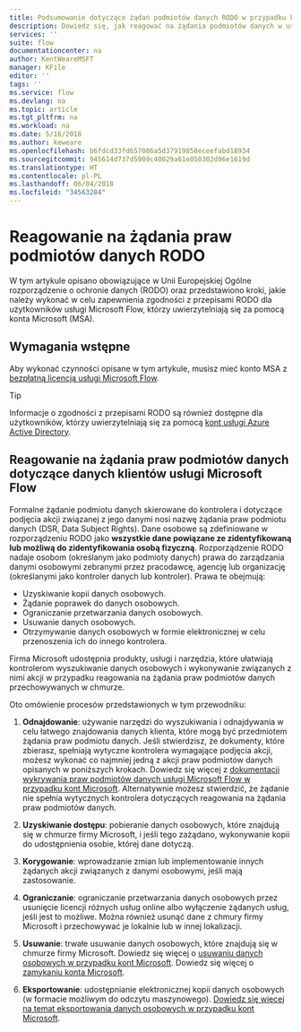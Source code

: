 ```yaml
---
title: Podsumowanie dotyczące żądań podmiotów danych RODO w przypadku kont Microsoft (MSA)| Microsoft Docs
description: Dowiedz się, jak reagować na żądania podmiotów danych w usłudze Microsoft Flow.
services: ''
suite: flow
documentationcenter: na
author: KentWeareMSFT
manager: KFile
editor: ''
tags: ''
ms.service: flow
ms.devlang: na
ms.topic: article
ms.tgt_pltfrm: na
ms.workload: na
ms.date: 5/16/2018
ms.author: keweare
ms.openlocfilehash: b6fdcd33fd657086a5d37919858eceefabd18934
ms.sourcegitcommit: 945614d737d5909c40029a61e050302d96e1619d
ms.translationtype: HT
ms.contentlocale: pl-PL
ms.lasthandoff: 06/04/2018
ms.locfileid: "34563284"
---
```

# <a name="respond-to-gdpr-data-subject-rights-dsrs-requests"></a>Reagowanie na żądania praw podmiotów danych RODO

W tym artykule opisano obowiązujące w Unii Europejskiej Ogólne rozporządzenie o ochronie danych (RODO) oraz przedstawiono kroki, jakie należy wykonać w celu zapewnienia zgodności z przepisami RODO dla użytkowników usługi Microsoft Flow, którzy uwierzytelniają się za pomocą konta Microsoft (MSA).

## <a name="prerequisites"></a>Wymagania wstępne

Aby wykonać czynności opisane w tym artykule, musisz mieć konto MSA z [bezpłatną licencją usługi Microsoft Flow](https://flow.microsoft.com/pricing/).

>[!TIP]
> Informacje o zgodności z przepisami RODO są również dostępne dla użytkowników, którzy uwierzytelniają się za pomocą [kont usługi Azure Active Directory](gdpr-dsr-summary.md).
>
>

## <a name="respond-to-dsrs-for-microsoft-flow-customer-data"></a>Reagowanie na żądania praw podmiotów danych dotyczące danych klientów usługi Microsoft Flow

Formalne żądanie podmiotu danych skierowane do kontrolera i dotyczące podjęcia akcji związanej z jego danymi nosi nazwę żądania praw podmiotu danych (DSR, Data Subject Rights). Dane osobowe są zdefiniowane w rozporządzeniu RODO jako **wszystkie dane powiązane ze zidentyfikowaną lub możliwą do zidentyfikowania osobą fizyczną**. Rozporządzenie RODO nadaje osobom (określanym jako podmioty danych) prawa do zarządzania danymi osobowymi zebranymi przez pracodawcę, agencję lub organizację (określanymi jako kontroler danych lub kontroler). Prawa te obejmują:

* Uzyskiwanie kopii danych osobowych.
* Żądanie poprawek do danych osobowych.
* Ograniczanie przetwarzania danych osobowych.
* Usuwanie danych osobowych.
* Otrzymywanie danych osobowych w formie elektronicznej w celu przenoszenia ich do innego kontrolera.

Firma Microsoft udostępnia produkty, usługi i narzędzia, które ułatwiają kontrolerom wyszukiwanie danych osobowych i wykonywanie związanych z nimi akcji w przypadku reagowania na żądania praw podmiotów danych przechowywanych w chmurze.

Oto omówienie procesów przedstawionych w tym przewodniku:

1. **Odnajdowanie**: używanie narzędzi do wyszukiwania i odnajdywania w celu łatwego znajdowania danych klienta, które mogą być przedmiotem żądania praw podmiotu danych. Jeśli stwierdzisz, że dokumenty, które zbierasz, spełniają wytyczne kontrolera wymagające podjęcia akcji, możesz wykonać co najmniej jedną z akcji praw podmiotów danych opisanych w poniższych krokach. Dowiedz się więcej z [dokumentacji wykrywania praw podmiotów danych usługi Microsoft Flow w przypadku kont Microsoft](gdpr-dsr-discovery-msa.md). Alternatywnie możesz stwierdzić, że żądanie nie spełnia wytycznych kontrolera dotyczących reagowania na żądania praw podmiotów danych.

1. **Uzyskiwanie dostępu**: pobieranie danych osobowych, które znajdują się w chmurze firmy Microsoft, i jeśli tego zażądano, wykonywanie kopii do udostępnienia osobie, której dane dotyczą.

1. **Korygowanie**: wprowadzanie zmian lub implementowanie innych żądanych akcji związanych z danymi osobowymi, jeśli mają zastosowanie.

1. **Ograniczanie**: ograniczanie przetwarzania danych osobowych przez usunięcie licencji różnych usług online albo wyłączenie żądanych usług, jeśli jest to możliwe. Można również usunąć dane z chmury firmy Microsoft i przechowywać je lokalnie lub w innej lokalizacji.

1. **Usuwanie**: trwałe usuwanie danych osobowych, które znajdują się w chmurze firmy Microsoft. Dowiedz się więcej o [usuwaniu danych osobowych w przypadku kont Microsoft](gdpr-dsr-delete-msa.md). Dowiedz się więcej o [zamykaniu konta Microsoft](gdpr-dsr-accountclose-msa.md).

1. **Eksportowanie**: udostępnianie elektronicznej kopii danych osobowych (w formacie możliwym do odczytu maszynowego). [Dowiedz się więcej na temat eksportowania danych osobowych w przypadku kont Microsoft](gdpr-dsr-export-msa.md).